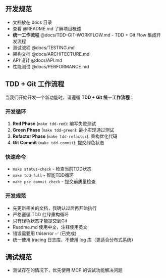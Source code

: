 ## 开发规范

- 文档放在 docs 目录
- 查看 @README.md 了解项目概述
- **统一工作流程** @docs/TDD-GIT-WORKFLOW.md - TDD + Git Flow 集成开发流程
- 测试流程 @docs/TESTING.md
- 架构文档 @docs/ARCHITECTURE.md
- API 设计 @docs/API.md
- 性能测试 @docs/PERFORMANCE.md

## TDD + Git 工作流程

当我们开始开发一个新功能时，请遵循 **TDD + Git 统一工作流程**：

### 开发循环
1. **Red Phase** (`make tdd-red`): 编写失败测试
2. **Green Phase** (`make tdd-green`): 最小实现通过测试
3. **Refactor Phase** (`make tdd-refactor`): 重构优化代码
4. **Git Commit** (`make tdd-commit`): 提交绿色状态

### 快速命令
- `make status-check` - 检查当前TDD状态
- `make tdd-full` - 智能TDD循环
- `make pre-commit-check` - 提交前质量检查

### 开发规范
- 先更新相关的文档，我确认过后再开始执行
- 严格遵循 TDD 红绿重构循环
- 只有绿色状态才能提交到Git
- Readme.md 使用中文，注释使用英文
- 错误需要用 thiserror ✅ (已完成)
- 统一使用 tracing 日志库，不使用 log 库（更适合分布式系统）

## 调试规范

- 测试存在的情况下，优先使用 MCP 的调试功能解决问题